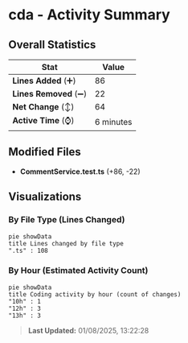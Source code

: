 # cda - Activity Summary 

## Overall Statistics

| Stat                   | Value                                                             |
| ---------------------- | ----------------------------------------------------------------- |
| **Lines Added** (➕)   | 86                                          |
| **Lines Removed** (➖) | 22                                        |
| **Net Change** (↕)    | 64                |
| **Active Time** (⌚)   | 6 minutes |


## Modified Files
- **CommentService.test.ts** (+86, -22)

## Visualizations

### By File Type (Lines Changed)

```mermaid
pie showData
title Lines changed by file type
".ts" : 108
```

### By Hour (Estimated Activity Count)

```mermaid
pie showData
title Coding activity by hour (count of changes)
"10h" : 1
"12h" : 3
"13h" : 3
```


> **Last Updated:** 01/08/2025, 13:22:28